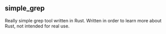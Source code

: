 ## simple_grep
Really simple grep tool written in Rust.
Written in order to learn more about Rust, not intended for real use.
